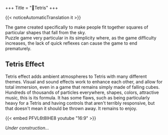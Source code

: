 +++
Title = "🧱Tetris"
+++

{{< noticeAutomaticTranslation it >}}



The game created specifically to make people fit together squares of particular shapes that fall from the sky.  
Puzzle game very particular in its simplicity where, as the game difficulty increases, the lack of quick reflexes can cause the game to end prematurely.

## Tetris Effect

Tetris effect adds ambient atmospheres to Tetris with many different themes. Visual and sound effects work to enhance each other, and allow for total immersion, even in a game that remains simply made of falling cubes. Hundreds of thousands of particles everywhere, shapes, colors, attractive music, this is its formula. It has some flaws, such as being particularly heavy for a Tetris and having controls that aren't terribly responsive, but that doesn't mean it should be thrown away. It remains to enjoy.  

{{< embed PFVL6t8IHE8 youtube "16:9" >}}

_Under construction..._
